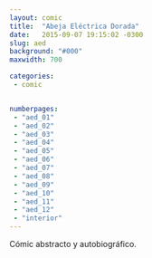 ```yaml
---
layout: comic
title:  "Abeja Eléctrica Dorada"
date:   2015-09-07 19:15:02 -0300
slug: aed 
background: "#000"
maxwidth: 700

categories:
 - comic


numberpages:
 - "aed_01"
 - "aed_02"
 - "aed_03"
 - "aed_04"
 - "aed_05"
 - "aed_06"
 - "aed_07"
 - "aed_08"
 - "aed_09"
 - "aed_10"
 - "aed_11"
 - "aed_12"
 - "interior"
---
```


Cómic abstracto y autobiográfico.